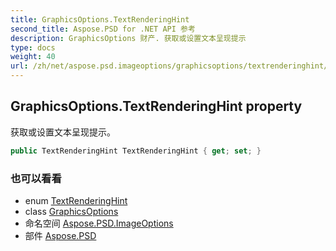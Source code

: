 ```yaml
---
title: GraphicsOptions.TextRenderingHint
second_title: Aspose.PSD for .NET API 参考
description: GraphicsOptions 财产. 获取或设置文本呈现提示
type: docs
weight: 40
url: /zh/net/aspose.psd.imageoptions/graphicsoptions/textrenderinghint/
---
```

## GraphicsOptions.TextRenderingHint property

获取或设置文本呈现提示。

```csharp
public TextRenderingHint TextRenderingHint { get; set; }
```

### 也可以看看

* enum [TextRenderingHint](../../../aspose.psd/textrenderinghint/)
* class [GraphicsOptions](../)
* 命名空间 [Aspose.PSD.ImageOptions](../../graphicsoptions/)
* 部件 [Aspose.PSD](../../../)


